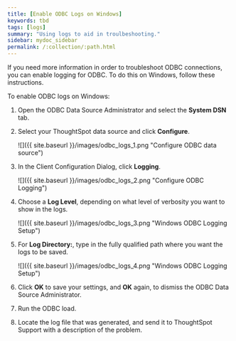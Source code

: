 ```yaml
---
title: [Enable ODBC Logs on Windows]
keywords: tbd
tags: [logs]
summary: "Using logs to aid in troulbeshooting."
sidebar: mydoc_sidebar
permalink: /:collection/:path.html
---
```

If you need more information in order to troubleshoot ODBC connections, you can enable logging for ODBC. To do this on Windows, follow these instructions.

To enable ODBC logs on Windows:

1. Open the ODBC Data Source Administrator and select the **System DSN** tab.
2. Select your ThoughtSpot data source and click **Configure**.

     ![]({{ site.baseurl }}/images/odbc_logs_1.png "Configure ODBC data source")

3. In the Client Configuration Dialog, click **Logging**.

     ![]({{ site.baseurl }}/images/odbc_logs_2.png "Configure ODBC Logging")

4. Choose a **Log Level**, depending on what level of verbosity you want to show in the logs.

     ![]({{ site.baseurl }}/images/odbc_logs_3.png "Windows ODBC Logging Setup")

5. For **Log Directory:**, type in the fully qualified path where you want the logs to be saved.

     ![]({{ site.baseurl }}/images/odbc_logs_4.png "Windows ODBC Logging Setup")

6. Click **OK** to save your settings, and **OK** again, to dismiss the ODBC Data Source Administrator.
7. Run the ODBC load.
8. Locate the log file that was generated, and send it to ThoughtSpot Support with a description of the problem.
